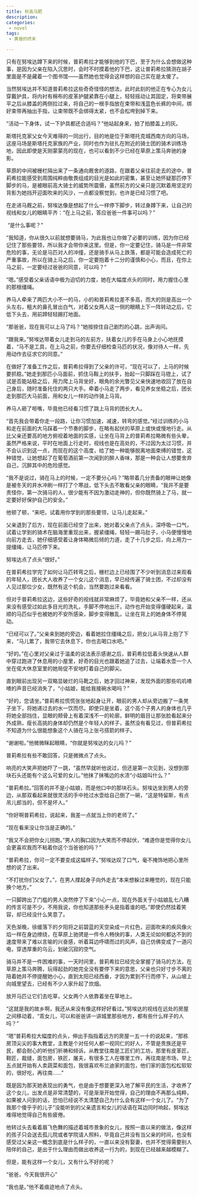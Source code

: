 ```yaml
---
title: 秋高马肥
description:
categories:
 - novel
tags:
 - 黄昏的终末

---
```


只有在努埃达蹲下来的时候，普莉希拉才能够到他的下巴，至于为什么会想做这种事，是因为父亲在陷入沉思时，会时不时摸着他的下巴，这让普莉希拉猜测在胡子里面是不是藏着一个图书馆——虽然她也觉得会这样想的自己实在是太傻了。

<!-- more -->

​    当然努埃达并不知道普莉希拉这些奇奇怪怪的想法，此时此刻的他正在专心为女儿穿戴护具，将内衬有棉布的皮革护腿紧靠在小腿上，轻轻摇动让其固定，将束带展平之后从膝盖的两侧拉过来，将自己的一根手指放在束带和浅蓝色长裤的中间，绑好束带再抽出手指，让束带既不会绑得太紧，也不会松垮到掉下来。

​    “活动一下身体，试一下护具都还合适吗？”他站起身来，拍了拍膝盖上的灰。

 

​    斯塔托克家父女今天难得的一同出行，目的地是位于斯塔托克城西南方向的马场，这座马场是斯塔托克家族的产业，同时也作为驻扎在附近的骑士团的骑术训练场地，因此即使是天刚蒙蒙亮的现在，也可以看到不少已经在草原上策马奔驰的身影。

草原的中间被栅栏隔出来了一条通向厩舍的道路，在跟着父亲往前走去的途中，普莉希拉能感受到周围纯粹由敬畏组成的目光是如此的密集，甚至让她怀疑那匹停下脚步的马，是被眼前高大骑士的威势所震慑，虽然前方的父亲只是沉默着用坚定的背影为她挡开迎面吹来的风沙，一点都没察觉到，也许是已经习惯了吧。

在走进马厩之前，努埃达像是想起了什么一样停下脚步，转过身蹲下来，让自己的视线和女儿的眼睛平齐：“在上马之前，答应爸爸一件事可以吗？”

​    “是什么事呢？”

“我知道，你从很久以前就想要骑马，为此我也让你做了必要的训练，因为你已经记住了那些要领，所以我才会带你来这里。但是，你一定要记住，骑马是一件非常危险的事，无论是马匹对人的冲撞，还是骑手从马上跌落，都是可能会造成死亡的严重事故，所以在骑上马之后，你一定要抱着十二分的谨慎和小心，而且，在你上马之前，一定要经过爸爸的同意，可以吗？”

“嗯。”感受着父亲话语中极为迫切的力度，她在大幅度点头的同时，用力握住心里的那根缰绳。

养马人牵来了两匹大小不一的马，小的和普莉希拉差不多高，而大的则是高出一个头左右，粗大的鼻孔冒出白气，对着父女两人这一侧的眼睛上下一阵转动之后，它低下头去，用前蹄轻轻踢打地面。

“那爸爸，现在我可以上马了吗？”她按捺住自己剧烈的心跳，出声询问。

“跟我来。”努埃达带着女儿走到马的左前方，扶着女儿的手在马身上小心地抚摸着，“马不是工具，在上马之前，你要去仔细检查马匹的状况，像对待人一样，先用动作去征求它的同意。”

在做好了准备工作之后，普莉希拉得到了父亲的许可，“现在可以了，上马的时候要抓稳。”她走到那匹小马面前，抓住马鞍上的扶手，抬起一只脚踩在马镫上，试了试是否能站稳之后，用力爬上马背坐好，眼角的余光瞥见父亲快速地收回了放在自己身后，随时准备托住的两只大手。牵着小马走了两步，看见养女坐稳之后，团长走到那匹大马前面，用和女儿一样的动作骑上马背。

养马人砸了咂嘴，毕竟他已经看习惯了跳上马背的团长大人。

 

“首先我会带着你走一段路，让你习惯加速，减速，转弯的感觉。”经过训练的小马和走在前面的大马踩着一个节奏的脚步，在略有起伏的草原上或快或慢地行走。从比父亲还要高的地方俯视着地面的实感，让坐在马背上的普莉希拉略微有些头晕，虽然严格来说，平时在地面上行走时，视线也是在高处的，不过因为太过习惯，并不会认识到这一点，而现在的这个高度，给了她一种能够脱离地面束缚的错觉，这种错觉，让她想起了在葡萄酒前第一次闻到的醉人香味，那是一种会让人想要舍弃自己，沉醉其中的危险感觉。

“我不是说过，骑在马上的时候，一定不要分心吗？”略带着几分责备的眼神让她像是被冬天的井水冲刷一样打了个寒战，低下头去不敢看父亲的眼睛，“我并不是要责怪你，第一次骑马的人，很少能有不因为激动走神的，但你既然骑上了马，就一定要好好保护自己的安全。”

他顿了顿，“来吧，试着用你学到的那些要领，让马儿走起来。”

父亲退到了后方，现在前面已经空了出来，她对着父亲点了点头，深呼吸一口气，试着让学到的骑术在脑海里重现出来，握紧缰绳，轻轻一踢马肚子，小马便慢慢地向前方走去，她仔细感受着让身体略微后倾的力道，走了十几步之后，向上用力一提缰绳，让马匹停下来。

努埃达点了点头“很好。”

在普莉希拉学完了如何让马匹转弯之后，栅栏边上已经围了不少听到消息过来观看的年轻人，团长大人收养了一个女儿这个消息，早已经传遍了骑士团，不过却没有人见过那位少女，既然有这个机会，当然要跑过来看看。

但对于普莉希拉这边，这些好奇的视线就非常麻烦了，毕竟她和父亲不一样，还从来没有感受过如此多目光的洗礼，手脚不停地出汗，动作也开始变得僵硬起来，温顺的马匹似乎也被她的不安所感染，脚步变得散乱，让坐在背上的她身体不停晃动。

“已经可以了。”父亲来到她的旁边，看着她拉住缰绳之后，把女儿从马背上抱了下来，“马儿累了，我带它去休息下，你也去喝口水吧。”

“好的。”在心里对父亲过于温柔的说法表示感谢之后，普莉希拉低着头快速从人群中穿过跑进了休息用的小屋里，好奇的目光也跟着她追了过去，让端着水壶一个人坐在偌大休息室里的她局促不安地盯着自己的脚尖。

 

直到眼前出现另一双略显破烂的马靴之后，她才回过神来，发现外面的那些叽叽喳喳的声音已经消失了，“小姑娘，能给我接碗水喝吗？”

“好的，您请坐。”普莉希拉慌慌张张地起身让开，眼前的男人却从旁边搬了一条凳子坐下，将她递过去的水一饮而尽。即使只是坐着，这个高个子男人的身体也几乎将她全部挡住，显眼的颊骨上有着深浅不一的轮廓，鲜明的眉目让那张脸看起来分外成熟，瘦长高挑的身体却仍然是个年轻人的样子，虽然没有看见过，但普莉希拉不知道为什么很能想象这个人骑在马上张弓搭箭的样子。

“谢谢啦。”他微微眯起眼睛，“你就是努埃达的女儿吗？”

普莉希拉有些不敢回答，只是微微点了点头。

响亮的大笑声把她吓了一跳，“虽然早就听他说过，但还是第一次见到，没想到那块石头还能有个这么可爱的女儿。”他抹了抹嘴边的水渍“小姑娘叫什么？”

“普莉希拉。”回答的并不是小姑娘，而是他口中的那块石头。努埃达坐到男人的旁边，从那双看起来就很灵活的手中抢过水壶给自己倒了一碗，“这是特留斯，有点吊儿郎当的，但不是坏人。”

“你好啊普莉希拉，说起来，我差一点就当上你的老师了。”

“现在看来没让你当是正确的。”

“我又不会把你女儿拐跑。”男人的胸口因为大笑而不停起伏，“难道你是觉得你女儿会更喜欢我而不粘着你这个当爸爸的吗？”

“普莉希拉，你可一定不要变成这幅样子。”努埃达叹了口气，毫不掩饰地把心里所想的说了出来。

“不打扰你们父女了。”，在男人撑起身子向外走去“本来想躲过来睡觉的，现在只能换个地方。”

一只脚跨出了门槛的男人突然停了下来“小心一点，现在外面关于小姑娘乱七八糟的传言可是不少，不用我说，你也知道那些矛头是指着谁的吧。”即使仍然挂着笑容，却已经没什么笑意了。

 

天色渐晚，徐缓落下的夕阳将之前碧蓝的天空染成一片红色，迎面吹来的疾风像火焰一样在身边缭绕，在草原上驰骋是一件令人畅快的事，人类无论如何都达不到的速度带来了难以言喻的兴奋感，听着耳边呼啸而过的风声，自己仿佛变成了一道闪电，穿透厚重的乌云，划破沉寂的空气。

骑马并不是一件困难的事，一天时间里，普莉希拉已经完全掌握了骑马的方法，在草原上策马奔腾，玩得起劲的她完全没有要停下来的意思，父亲也只好寸步不离的陪着她并不停提醒她小心，直到太阳已经西垂，才因为累到不行而停下，从山坡上向城里望去，已经有不少人家升起了炊烟。

放开马匹让它们去吃草，父女两个人依靠着坐在草地上。

“这就是我的故乡啊，我还从来没有像这样好好看过。”努埃达的视线在远处的房屋之间移动着，“乖女儿，可以和爸爸讲一讲城里那些地方，都有些什么样子的人吗？”

“嗯”普莉希拉大幅度的点头，伸出手指指着远方的房屋一五一十的说起来，“那栋房顶尖尖的事大教堂，主教是个对任何人都一视同仁的好人，不管是贵族还是平民，都会耐心的听他们祈祷和倾诉。从教堂往南是工匠们的工坊，那里有皮革匠，鞋匠，裁缝，面包房，铁匠，屠夫，有很多工人在哪里工作，再往南是市场，早上五点就开始有人卖蔬菜和面包，我很喜欢布兰迪家的面包，他们家的面包松松软软的，很好吃，再往南……”

既是因为那天她表现出的勇气，也是由于想要更深入地了解平民的生活，才收养了这个女儿，出发点是非常清楚的，可是渐渐开始觉得，自己的理由不再那么纯粹，如果被人问到的话，恐怕已经说不太清楚自己为什么会有这样一个女儿了。“为了我那个傻乎乎的儿子”没能听到的父亲遗言和女儿的话语在耳边同时响起，努埃达难得地觉得自己有些疲倦。

他转过头去看着眉飞色舞的描述着城市景象的女儿，按照一直以来的做法，像这样的孩子只会送去孤儿院或者学院请人照料，毕竟自己并没有当父亲的时间，也没有感受过父亲这一概念到底是什么样子的，一直以来没有娶妻，也并不觉得需要别人陪伴的自己，是出于什么理由而做出收养这一行为的，到现在已经越来越模糊了。

但是，能有这样一个女儿，又有什么不好的呢？

“爸爸，今天我很开心”

“我也是。”他不着痕迹地点了点头。